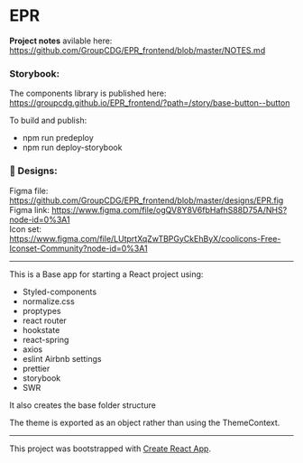 # EPR

**Project notes** avilable here: https://github.com/GroupCDG/EPR_frontend/blob/master/NOTES.md


### Storybook:
The components library is published here: https://groupcdg.github.io/EPR_frontend/?path=/story/base-button--button

To build and publish:
- npm run predeploy
- npm run deploy-storybook

### 🎨 Designs:

Figma file: https://github.com/GroupCDG/EPR_frontend/blob/master/designs/EPR.fig
Figma link: https://www.figma.com/file/ogQV8Y8V6fbHafhS88D75A/NHS?node-id=0%3A1  
Icon set: https://www.figma.com/file/LUtprtXqZwTBPGyCkEhByX/coolicons-Free-Iconset-Community?node-id=0%3A1

---

This is a Base app for starting a React project using:

- Styled-components
- normalize.css
- proptypes
- react router
- hookstate
- react-spring
- axios
- eslint Airbnb settings
- prettier
- storybook
- SWR


It also creates the base folder structure

The theme is exported as an object rather than using the ThemeContext.

---

This project was bootstrapped with [Create React App](https://github.com/facebook/create-react-app).

